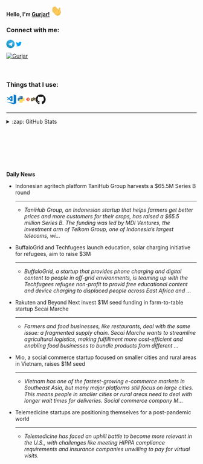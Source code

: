 #### Hello, I'm [Gurjar!](https://GurjarKing.github.io) <img src="https://raw.githubusercontent.com/ABSphreak/ABSphreak/master/gifs/Hi.gif" width="30px"></h2>


### Connect with me:

[<img align="left" alt="Gurjar | Telegram" width="22px" src="https://raw.githubusercontent.com/github/explore/80688e429a7d4ef2fca1e82350fe8e3517d3494d/topics/telegram/telegram.png" />][Telegram]
[<img align="left" alt="Gurjar | Twitter" width="22px" src="https://raw.githubusercontent.com/github/explore/80688e429a7d4ef2fca1e82350fe8e3517d3494d/topics/twitter/twitter.png" />][Twitter]
<br >
<br >
<a href="https://github.com/GurjarKing"><img src="https://komarev.com/ghpvc/?username=GurjarKing" alt="Gurjar" /></a> <br />
<br />
<br />
<!-- <br >

![](https://visitor-badge.glitch.me/badge?page_id=GurjarKing)

<br /> -->

### Things that I use:

[<img align="left" alt="Visual Studio Code" width="26px" src="https://raw.githubusercontent.com/github/explore/80688e429a7d4ef2fca1e82350fe8e3517d3494d/topics/visual-studio-code/visual-studio-code.png" />][VSCode]
[<img align="left" alt="Python" width="26px" src="https://raw.githubusercontent.com/github/explore/80688e429a7d4ef2fca1e82350fe8e3517d3494d/topics/python/python.png" />][Python]
[<img align="left" alt="Git" width="26px" src="https://raw.githubusercontent.com/github/explore/80688e429a7d4ef2fca1e82350fe8e3517d3494d/topics/git/git.png" />][Git]
[<img align="left" alt="GitHub" width="26px" src="https://raw.githubusercontent.com/github/explore/78df643247d429f6cc873026c0622819ad797942/topics/github/github.png" />][Github]

<br />
<br />

---
<details>
  <summary>:zap: GitHub Stats</summary>

<img align="left" alt="Gurjar's Github Stats" src="https://github-readme-stats.vercel.app/api?username=GurjarKing&show_icons=true&hide_border=true&count_private=true&include_all_commit=true&theme=algolia" />

</details>

<!-- ### 🔔 My latest tweet
<a href="https://twitter.com/Gurjar_King43" target="_blank">
	<img src="https://github.com/GurjarKing/GurjarKing/raw/master/tweet.png" width="70%" align="center" alt="Click to view on Twitter" title="My latest tweet, as an image"/>
</a> -->
<br>

<pre>

</pre>

<!-- **Quote of the hour:**

{qoth}

~ {qoth_author}
<pre>

</pre> -->
<br>
<pre>


</pre>
<strong>Daily News</strong>
  
  - Indonesian agritech platform TaniHub Group harvests a $65.5M Series B round
     <hr/>
     
      - *TaniHub Group, an Indonesian startup that helps farmers get better prices and more customers for their crops, has raised a $65.5 million Series B. The funding was led by MDI Ventures, the investment arm of Telkom Group, one of Indonesia’s largest telecoms, wi…*
     
  - BuffaloGrid and Techfugees launch education, solar charging initiative for refugees, aim to raise $3M
      <hr/>
      
      - *BuffaloGrid, a startup that provides phone charging and digital content to people in off-grid environments, is teaming up with the Techfugees refugee non-profit to provid free educational content and device charging to displaced people across East Africa and …*
      
  - Rakuten and Beyond Next invest $1M seed funding in farm-to-table startup Secai Marche
      <hr/>
      
      - *Farmers and food businesses, like restaurants, deal with the same issue: a fragmented supply chain. Secai Marche wants to streamline agricultural logistics, making fulfillment more cost-efficient and enabling food businesses to bundle products from different …*
      
  - Mio, a social commerce startup focused on smaller cities and rural areas in Vietnam, raises $1M seed
      <hr/>
      
      - *Vietnam has one of the fastest-growing e-commerce markets in Southeast Asia, but many major platforms still focus on large cities. This means people in smaller cities or rural areas need to deal with longer wait times for deliveries. Social commerce company M…*
       
  - Telemedicine startups are positioning themselves for a post-pandemic world
      <hr/>
       
       - *Telemedicine has faced an uphill battle to become more relevant in the U.S., with challenges like meeting HIPPA compliance requirements and insurance companies unwilling to pay for virtual visits.*
      

<br />

[VSCode]: https://code.visualstudio.com/
[Python]: https://www.python.org/
[Git]: https://git-scm.com/
[Github]: https://github.com/
[Telegram]: https://t.me/Gurjar_King/
[Twitter]: https://twitter.com/Gurjar_King43/
